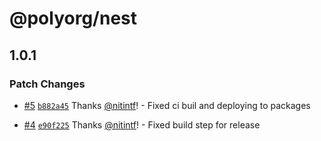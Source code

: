 # @polyorg/nest

## 1.0.1

### Patch Changes

- [#5](https://github.com/Polyorg/poly-lib/pull/5)
  [`b882a45`](https://github.com/Polyorg/poly-lib/commit/b882a4563f8e159673d2c43f4846b872b7a88f99)
  Thanks [@nitintf](https://github.com/nitintf)! - Fixed ci buil and deploying
  to packages

- [#4](https://github.com/Polyorg/poly-lib/pull/4)
  [`e90f225`](https://github.com/Polyorg/poly-lib/commit/e90f22538bdc1eefaecc83b86b823131cd6c4fcd)
  Thanks [@nitintf](https://github.com/nitintf)! - Fixed build step for release

